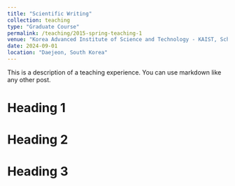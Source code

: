 ```yaml
---
title: "Scientific Writing"
collection: teaching
type: "Graduate Course"
permalink: /teaching/2015-spring-teaching-1
venue: "Korea Advanced Institute of Science and Technology - KAIST, School of Digital Humanities"
date: 2024-09-01
location: "Daejeon, South Korea"
---
```


This is a description of a teaching experience. You can use markdown like any other post.

Heading 1
======

Heading 2
======

Heading 3
======
